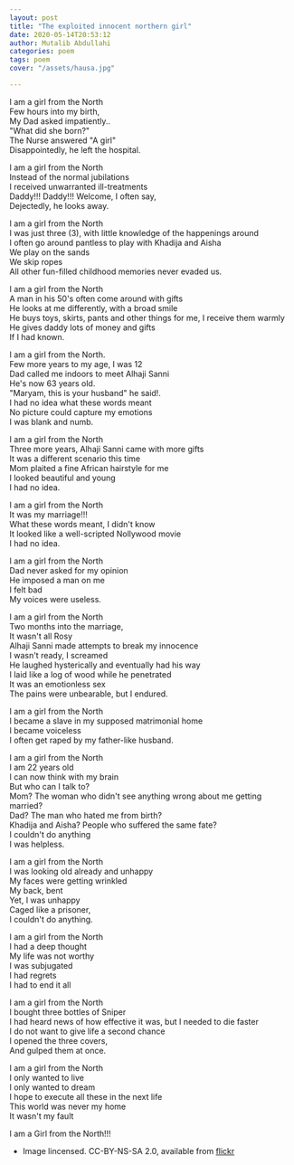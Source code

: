 ```yaml
---
layout: post
title: "The exploited innocent northern girl"
date: 2020-05-14T20:53:12 
author: Mutalib Abdullahi
categories: poem
tags: poem
cover: "/assets/hausa.jpg"

---
```


I am a girl from the North  
Few hours into my birth,  
My Dad asked impatiently..  
"What did she born?"  
The Nurse answered "A girl"  
Disappointedly, he left the hospital.  


I am a girl from the North  
Instead of the normal jubilations  
I received unwarranted ill-treatments  
Daddy!!! Daddy!!! Welcome, I often say,  
Dejectedly, he looks away.  


I am a girl from the North  
I was just three (3), with little knowledge of the happenings around  
I often go around pantless to play with Khadija and Aisha  
We play on the sands  
We skip ropes  
All other fun-filled childhood memories never evaded us.  


I am a girl from the North  
A man in his 50's often come around with gifts  
He looks at me differently, with a broad smile  
He buys toys, skirts, pants and other things for me, I receive them warmly  
He gives daddy lots of money and gifts  
If I had known.  


I am a girl from the North.  
Few more years to my age, I was 12  
Dad called me indoors to meet Alhaji Sanni  
He's now 63 years old.  
"Maryam, this is your husband" he said!.  
I had no idea what these words meant  
No picture could capture my emotions  
I was blank and numb.  


I am a girl from the North  
Three more years, Alhaji Sanni came with more gifts  
It was a different scenario this time  
Mom plaited a fine African hairstyle for me  
I looked beautiful and young  
I had no idea.  


I am a girl from the North  
It was my marriage!!!  
What these words meant, I didn't know   
It looked like a well-scripted Nollywood movie  
I had no idea.  


I am a girl from the North  
Dad never asked for my opinion  
He imposed a man on me  
I felt bad  
My voices were useless.  


I am a girl from the North  
Two months into the marriage,  
It wasn't all Rosy    
Alhaji Sanni made attempts to break my innocence  
I wasn't ready, I screamed  
He laughed hysterically and eventually had his way  
I laid like a log of wood while he penetrated  
It was an emotionless sex  
The pains were unbearable, but I endured.  


I am a girl from the North  
I became a slave in my supposed matrimonial home  
I became voiceless  
I often get raped by my father-like husband.  


I am a girl from the North  
I am 22 years old  
I can now think with my brain  
But who can I talk to?  
Mom? The woman who didn't see anything wrong about me getting married?  
Dad? The man who hated me from birth?  
Khadija and Aisha? People who suffered the same fate?  
I couldn't do anything  
I was helpless.  


I am a girl from the North  
I was looking old already and unhappy  
My faces were getting wrinkled  
My back, bent  
Yet, I was unhappy  
Caged like a prisoner,  
I couldn't do anything.  


I am a girl from the North  
I had a deep thought  
My life was not worthy  
I was subjugated  
I had regrets  
I had to end it all  


I am a girl from the North  
I bought three bottles of Sniper  
I had heard news of how effective it was, but I needed to die faster  
I do not want to give life a second chance  
I opened the three covers,   
And gulped them at once.  


I am a girl from the North  
I only wanted to live  
I only wanted to dream  
I hope to execute all these in the next life  
This world was never my home  
It wasn't my fault  


I am a Girl from the North!!!  

* Image lincensed. CC-BY-NS-SA 2.0, available from [flickr](https://www.flickr.com/photos/blyth/131899284/in/photolist-cE24A-8fcX4p-8giFHd-6ghtin-Eicti-22wFNjo-fQgKq-4tFQJh-akX5DY-cAgwA9-23Ne1rU-d9RF7J-rRTVuf-H6FZq9-9wNu8i-avMK7K-7krp8y-23PK15q-7NhaNB-5dH6b-vGxogb-24Hmmox-24PEDsR-FwiqSr-24J5pSo-bMkN3k-j7x89m-CZD1fn-23s6vnB-L6LV1Y-WtwLju-2iEg5d9-hqDCov-2iEiUST-7kUDAB-21j3bip-2hXzuts-82kNVE-akT1Pn-255DVAK-66hGSx-5B81S-b3kgm6-24aWu8D-H34r1y-w8dB4v-QnVdXc-HepKj1-2iEiQEE-BwoFFo/)
